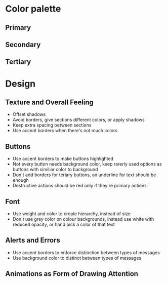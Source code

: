 # Color palette
## Primary
## Secondary
## Tertiary
# Design
## Texture and Overall Feeling
 - Offset shadows
 - Avoid borders, give sections different colors, or apply shadows
 - Keep extra spacing between sections
 - Use accent borders when there's not much colors
## Buttons
 - Use accent borders to make buttons highlighted
 - Not every button needs background color, keep rarerly used options as buttons with similiar color to background
 - Don't add borders for teriary buttons, an underline for text should be enough
 - Destructive actions should be red only if they're primary actions
## Font
 - Use weight and color to create hierarchy, instead of size
 - Don't use grey color on colour backgrounds, instead use white with reduced opacity,
 or hand pick a color of that text
## Alerts and Errors
 - Use accent borders to enforce distinction between types of messages
 - Use background color to distinct between types of messages
## Animations as Form of Drawing Attention